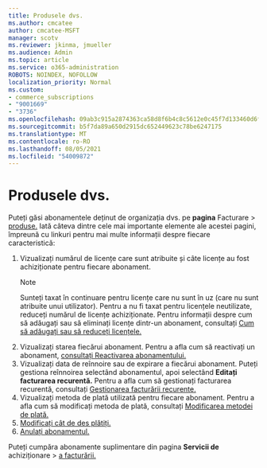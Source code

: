 ```yaml
---
title: Produsele dvs.
ms.author: cmcatee
author: cmcatee-MSFT
manager: scotv
ms.reviewer: jkinma, jmueller
ms.audience: Admin
ms.topic: article
ms.service: o365-administration
ROBOTS: NOINDEX, NOFOLLOW
localization_priority: Normal
ms.custom:
- commerce_subscriptions
- "9001669"
- "3736"
ms.openlocfilehash: 09ab3c915a2874363ca58d8f6b4c8c5612e0c45f7d133460d6fc61bfacc8ab4f
ms.sourcegitcommit: b5f7da89a650d2915dc652449623c78be6247175
ms.translationtype: MT
ms.contentlocale: ro-RO
ms.lasthandoff: 08/05/2021
ms.locfileid: "54009872"
---
```

# <a name="your-products"></a>Produsele dvs.

Puteți găsi abonamentele deținut de organizația dvs. pe **pagina** Facturare  >  [produse.](https://go.microsoft.com/fwlink/p/?linkid=842054) Iată câteva dintre cele mai importante elemente ale acestei pagini, împreună cu linkuri pentru mai multe informații despre fiecare caracteristică:

1. Vizualizați numărul de licențe care sunt atribuite și câte licențe au fost achiziționate pentru fiecare abonament.
    > [!NOTE]
    > Sunteți taxat în continuare pentru licențe care nu sunt în uz (care nu sunt atribuite unui utilizator). Pentru a nu fi taxat pentru licențele neutilizate, reduceți numărul de licențe achiziționate. Pentru informații despre cum să adăugați sau să eliminați licențe dintr-un abonament, consultați [Cum să adăugați sau să reduceți licențele.](https://docs.microsoft.com/alchemyinsights/how-to-add-or-reduce-licenses)
2. Vizualizați starea fiecărui abonament. Pentru a afla cum să reactivați un abonament, [consultați Reactivarea abonamentului.](reactivate-your-subscription.md)
3. Vizualizați data de reînnoire sau de expirare a fiecărui abonament. Puteți gestiona reînnoirea selectând abonamentul, apoi selectând **Editați facturarea recurentă.** Pentru a afla cum să gestionați facturarea recurentă, consultați [Gestionarea facturării recurente.](manage-auto-renewal.md)
4. Vizualizați metoda de plată utilizată pentru fiecare abonament. Pentru a afla cum să modificați metoda de plată, consultați [Modificarea metodei de plată.](change-payment-method.md)
5. [Modificați cât de des plătiți.](change-how-often-you-pay.md)
6. [Anulați abonamentul.](https://go.microsoft.com/fwlink/?linkid=2119113)

Puteți cumpăra abonamente suplimentare din pagina **Servicii de** achiziționare  >  [a facturării.](https://go.microsoft.com/fwlink/p/?linkid=868433)